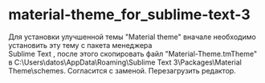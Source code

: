 # material-theme_for_sublime-text-3

<p>Для установки улучшенной темы "Material theme" вначале необходимо установить эту тему с пакета менеджера <br>
Sublime Text , после этого скопировать файл "Material-Theme.tmTheme" в C:\Users\datos\AppData\Roaming\Sublime Text 3\Packages\Material Theme\schemes. Согласится с заменой. Перезагрузить редактор. 
</p>  

